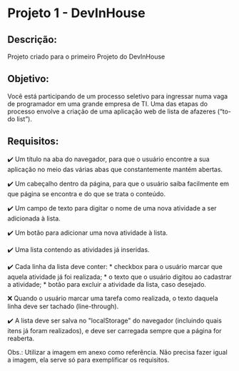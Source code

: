 # Projeto 1 - DevInHouse 

## **Descrição:** 

Projeto criado para o primeiro Projeto do DevInHouse


## **Objetivo:** 

Você está participando de um processo seletivo para ingressar numa vaga de programador em uma grande empresa de TI. Uma das etapas do processo envolve a criação de uma aplicação web de lista de afazeres (“to-do list”).

## **Requisitos:**


:heavy_check_mark: Um título na aba do navegador, para que o usuário encontre a sua aplicação no meio das várias abas que constantemente mantém abertas.

:heavy_check_mark: Um cabeçalho dentro da página, para que o usuário saiba facilmente em que página se encontra e do que se trata o conteúdo.

:heavy_check_mark: Um campo de texto para digitar o nome de uma nova atividade a ser adicionada à lista.

:heavy_check_mark: Um botão para adicionar uma nova atividade à lista.

:heavy_check_mark: Uma lista contendo as atividades já inseridas.

:heavy_check_mark: Cada linha da lista deve conter: 
	* checkbox para o usuário marcar que aquela atividade já foi realizada; 
	* o texto que o usuário digitou ao cadastrar a atividade; 
	* botão para excluir a atividade da lista, caso desejado.

:x: Quando o usuário marcar uma tarefa como realizada, o texto daquela linha deve ser tachado (line-through).

:heavy_check_mark: A lista deve ser salva no "localStorage" do navegador (incluindo quais itens já foram realizados), e deve ser carregada sempre que a página for reaberta.

Obs.: Utilizar a imagem em anexo como referência. Não precisa fazer igual a imagem, ela serve só para exemplificar os requisitos.

